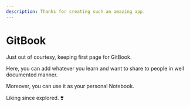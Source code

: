 ```yaml
---
description: Thanks for creating such an amazing app.
---
```


# GitBook

Just out of courtesy, keeping first page for GitBook.

Here, you can add whatever you learn and want to share to people in well documented manner.

Moreover, you can use it as your personal Notebook.

Liking since explored. ❣️



